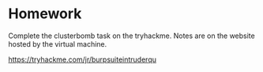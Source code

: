 # Homework

Complete the clusterbomb task on the tryhackme. Notes are on the website hosted by the virtual machine. 

https://tryhackme.com/jr/burpsuiteintruderqu